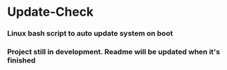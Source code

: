 # Update-Check

### Linux bash script to auto update system on boot

### Project still in development. Readme will be updated when it's finished
